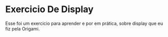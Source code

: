 # Exercicio De Display
Esse foi um exercicio para aprender e por em prática, sobre display que eu fiz pela Origami.
